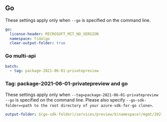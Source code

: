 ## Go

These settings apply only when `--go` is specified on the command line.

```yaml $(go)
go:
  license-header: MICROSOFT_MIT_NO_VERSION
  namespace: fidalgo
  clear-output-folder: true
```

### Go multi-api

``` yaml $(go) && $(multiapi)
batch:
  - tag: package-2021-06-01-privatepreview
```
### Tag: package-2021-06-01-privatepreview and go

These settings apply only when `--tag=package-2021-06-01-privatepreview --go` is specified on the command line.
Please also specify `--go-sdk-folder=<path to the root directory of your azure-sdk-for-go clone>`.

```yaml $(tag) == 'package-2021-06-01-privatepreview' && $(go)
output-folder: $(go-sdk-folder)/services/preview/$(namespace)/mgmt/2021-06-01-privatepreview/$(namespace)
```
